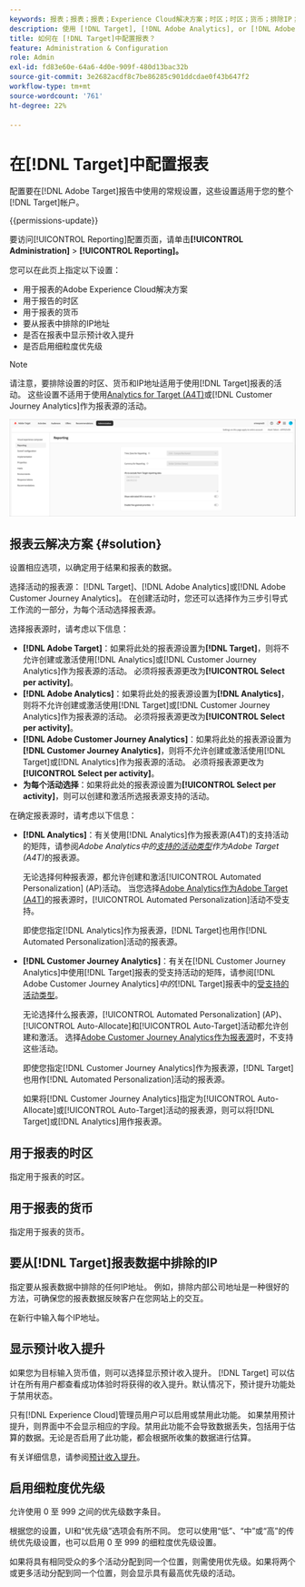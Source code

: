 ```yaml
---
keywords: 报表；报表；报表；Experience Cloud解决方案；时区；时区；货币；排除IP；预计收入提升；收入；收入提升；细粒度优先级；细粒度
description: 使用 [!DNL Target], [!DNL Adobe Analytics], or [!DNL Adobe Customer Journey Analytics] 作为报表源，指定默认时区和货币格式，添加要从报表中排除的IP地址等。
title: 如何在 [!DNL Target]中配置报表？
feature: Administration & Configuration
role: Admin
exl-id: fd83e60e-64a6-4d0e-909f-480d13bac32b
source-git-commit: 3e2682acdf8c7be86285c901ddcdae0f43b647f2
workflow-type: tm+mt
source-wordcount: '761'
ht-degree: 22%

---
```


# 在[!DNL Target]中配置报表

配置要在[!DNL Adobe Target]报告中使用的常规设置，这些设置适用于您的整个[!DNL Target]帐户。

{{permissions-update}}

要访问[!UICONTROL Reporting]配置页面，请单击&#x200B;**[!UICONTROL Administration]** > **[!UICONTROL Reporting]。**

您可以在此页上指定以下设置：

* 用于报表的Adobe Experience Cloud解决方案
* 用于报告的时区
* 用于报表的货币
* 要从报表中排除的IP地址
* 是否在报表中显示预计收入提升
* 是否启用细粒度优先级

>[!NOTE]
>
>请注意，要排除设置的时区、货币和IP地址适用于使用[!DNL Target]报表的活动。 这些设置不适用于使用[Analytics for Target (A4T)](/help/main/c-integrating-target-with-mac/a4t/a4t.md)或[!DNL Customer Journey Analytics]作为报表源的活动。

![报告页面](/help/main/administrating-target/assets/reporting.png)

## 报表云解决方案 {#solution}

设置相应选项，以确定用于结果和报表的数据。

选择活动的报表源： [!DNL Target]、[!DNL Adobe Analytics]或[!DNL Adobe Customer Journey Analytics]。 在创建活动时，您还可以选择作为三步引导式工作流的一部分，为每个活动选择报表源。

选择报表源时，请考虑以下信息：

* **[!DNL Adobe Target]**：如果将此处的报表源设置为&#x200B;**[!DNL Target]**，则将不允许创建或激活使用[!DNL Analytics]或[!DNL Customer Journey Analytics]作为报表源的活动。 必须将报表源更改为&#x200B;**[!UICONTROL Select per activity]**。
* **[!DNL Adobe Analytics]**：如果将此处的报表源设置为&#x200B;**[!DNL Analytics]**，则将不允许创建或激活使用[!DNL Target]或[!DNL Customer Journey Analytics]作为报表源的活动。 必须将报表源更改为&#x200B;**[!UICONTROL Select per activity]**。
* **[!DNL Adobe Customer Journey Analytics]**：如果将此处的报表源设置为&#x200B;**[!DNL Customer Journey Analytics]**，则将不允许创建或激活使用[!DNL Target]或[!DNL Analytics]作为报表源的活动。 必须将报表源更改为&#x200B;**[!UICONTROL Select per activity]**。
* **为每个活动选择**：如果将此处的报表源设置为&#x200B;**[!UICONTROL Select per activity]**，则可以创建和激活所选报表源支持的活动。

在确定报表源时，请考虑以下信息：

* **[!DNL Analytics]**：有关使用[!DNL Analytics]作为报表源(A4T)的支持活动的矩阵，请参阅&#x200B;*Adobe Analytics中的[支持的活动类型](/help/main/c-integrating-target-with-mac/a4t/a4t.md#section_F487896214BF4803AF78C552EF1669AA)作为Adobe Target (A4T)*&#x200B;的报表源。

  无论选择何种报表源，都允许创建和激活[!UICONTROL Automated Personalization] (AP)活动。 当您选择[Adobe Analytics作为Adobe Target (A4T)](/help/main/c-integrating-target-with-mac/a4t/a4t.md)的报表源时，[!UICONTROL Automated Personalization]活动不受支持。

  即使您指定[!DNL Analytics]作为报表源，[!DNL Target]也用作[!DNL Automated Personalization]活动的报表源。

* **[!DNL Customer Journey Analytics]**：有关在[!DNL Customer Journey Analytics]中使用[!DNL Target]报表的受支持活动的矩阵，请参阅&#x200B;[!DNL Adobe Customer Journey Analytics]*中的*[!DNL Target]&#x200B;报表中的[受支持的活动类型](/help/main/c-integrating-target-with-mac/cja/target-reporting-in-cja.md#supported-activities)。

  无论选择什么报表源，[!UICONTROL Automated Personalization] (AP)、[!UICONTROL Auto-Allocate]和[!UICONTROL Auto-Target]活动都允许创建和激活。 选择[Adobe Customer Journey Analytics作为报表源](/help/main/c-integrating-target-with-mac/cja/target-reporting-in-cja.md)时，不支持这些活动。

  即使您指定[!DNL Customer Journey Analytics]作为报表源，[!DNL Target]也用作[!DNL Automated Personalization]活动的报表源。

  如果将[!DNL Customer Journey Analytics]指定为[!UICONTROL Auto-Allocate]或[!UICONTROL Auto-Target]活动的报表源，则可以将[!DNL Target]或[!DNL Analytics]用作报表源。

## 用于报表的时区

指定用于报表的时区。

## 用于报表的货币

指定用于报表的货币。

## 要从[!DNL Target]报表数据中排除的IP

指定要从报表数据中排除的任何IP地址。 例如，排除内部公司地址是一种很好的方法，可确保您的报表数据反映客户在您网站上的交互。

在新行中输入每个IP地址。

## 显示预计收入提升

如果您为目标输入货币值，则可以选择显示预计收入提升。 [!DNL Target] 可以估计在所有用户都查看成功体验时将获得的收入提升。默认情况下，预计提升功能处于禁用状态。

只有[!DNL Experience Cloud]管理员用户可以启用或禁用此功能。 如果禁用预计提升，则界面中不会显示相应的字段。禁用此功能不会导致数据丢失，包括用于估算的数据。无论是否启用了此功能，都会根据所收集的数据进行估算。

有关详细信息，请参阅[预计收入提升](/help/main/administrating-target/r-target-account-preferences/estimating-lift-in-revenue.md)。

## 启用细粒度优先级

允许使用 0 至 999 之间的优先级数字条目。

根据您的设置，UI和“优先级”选项会有所不同。 您可以使用“低”、“中”或“高”的传统优先级设置，也可以启用 0 至 999 的细粒度优先级设置。

如果将具有相同受众的多个活动分配到同一个位置，则需使用优先级。如果将两个或更多活动分配到同一个位置，则会显示具有最高优先级的活动。

